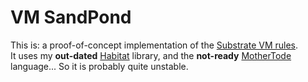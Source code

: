 # VM SandPond
This is: a proof-of-concept implementation of the [Substrate VM rules](https://github.com/ajzaff/substrate-mfm-engine/blob/master/MANUAL.md).<br>
It uses my **out-dated** [Habitat](https://github.com/l2wilson94/Habitat-1) library, and the **not-ready** [MotherTode](https://github.com/l2wilson94/MotherTode) language... So it is probably quite unstable.
